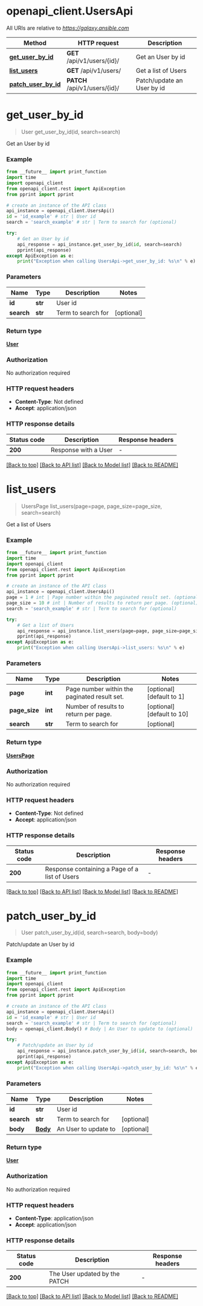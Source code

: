 # openapi_client.UsersApi

All URIs are relative to *https://galaxy.ansible.com*

Method | HTTP request | Description
------------- | ------------- | -------------
[**get_user_by_id**](UsersApi.md#get_user_by_id) | **GET** /api/v1/users/{id}/ | Get an User by id
[**list_users**](UsersApi.md#list_users) | **GET** /api/v1/users/ | Get a list of Users
[**patch_user_by_id**](UsersApi.md#patch_user_by_id) | **PATCH** /api/v1/users/{id}/ | Patch/update an User by id


# **get_user_by_id**
> User get_user_by_id(id, search=search)

Get an User by id

### Example

```python
from __future__ import print_function
import time
import openapi_client
from openapi_client.rest import ApiException
from pprint import pprint

# create an instance of the API class
api_instance = openapi_client.UsersApi()
id = 'id_example' # str | User id
search = 'search_example' # str | Term to search for (optional)

try:
    # Get an User by id
    api_response = api_instance.get_user_by_id(id, search=search)
    pprint(api_response)
except ApiException as e:
    print("Exception when calling UsersApi->get_user_by_id: %s\n" % e)
```

### Parameters

Name | Type | Description  | Notes
------------- | ------------- | ------------- | -------------
 **id** | **str**| User id | 
 **search** | **str**| Term to search for | [optional] 

### Return type

[**User**](User.md)

### Authorization

No authorization required

### HTTP request headers

 - **Content-Type**: Not defined
 - **Accept**: application/json

### HTTP response details
| Status code | Description | Response headers |
|-------------|-------------|------------------|
**200** | Response with a User |  -  |

[[Back to top]](#) [[Back to API list]](../README.md#documentation-for-api-endpoints) [[Back to Model list]](../README.md#documentation-for-models) [[Back to README]](../README.md)

# **list_users**
> UsersPage list_users(page=page, page_size=page_size, search=search)

Get a list of Users

### Example

```python
from __future__ import print_function
import time
import openapi_client
from openapi_client.rest import ApiException
from pprint import pprint

# create an instance of the API class
api_instance = openapi_client.UsersApi()
page = 1 # int | Page number within the paginated result set. (optional) (default to 1)
page_size = 10 # int | Number of results to return per page. (optional) (default to 10)
search = 'search_example' # str | Term to search for (optional)

try:
    # Get a list of Users
    api_response = api_instance.list_users(page=page, page_size=page_size, search=search)
    pprint(api_response)
except ApiException as e:
    print("Exception when calling UsersApi->list_users: %s\n" % e)
```

### Parameters

Name | Type | Description  | Notes
------------- | ------------- | ------------- | -------------
 **page** | **int**| Page number within the paginated result set. | [optional] [default to 1]
 **page_size** | **int**| Number of results to return per page. | [optional] [default to 10]
 **search** | **str**| Term to search for | [optional] 

### Return type

[**UsersPage**](UsersPage.md)

### Authorization

No authorization required

### HTTP request headers

 - **Content-Type**: Not defined
 - **Accept**: application/json

### HTTP response details
| Status code | Description | Response headers |
|-------------|-------------|------------------|
**200** | Response containing a Page of a list of Users |  -  |

[[Back to top]](#) [[Back to API list]](../README.md#documentation-for-api-endpoints) [[Back to Model list]](../README.md#documentation-for-models) [[Back to README]](../README.md)

# **patch_user_by_id**
> User patch_user_by_id(id, search=search, body=body)

Patch/update an User by id

### Example

```python
from __future__ import print_function
import time
import openapi_client
from openapi_client.rest import ApiException
from pprint import pprint

# create an instance of the API class
api_instance = openapi_client.UsersApi()
id = 'id_example' # str | User id
search = 'search_example' # str | Term to search for (optional)
body = openapi_client.Body() # Body | An User to update to (optional)

try:
    # Patch/update an User by id
    api_response = api_instance.patch_user_by_id(id, search=search, body=body)
    pprint(api_response)
except ApiException as e:
    print("Exception when calling UsersApi->patch_user_by_id: %s\n" % e)
```

### Parameters

Name | Type | Description  | Notes
------------- | ------------- | ------------- | -------------
 **id** | **str**| User id | 
 **search** | **str**| Term to search for | [optional] 
 **body** | [**Body**](Body.md)| An User to update to | [optional] 

### Return type

[**User**](User.md)

### Authorization

No authorization required

### HTTP request headers

 - **Content-Type**: application/json
 - **Accept**: application/json

### HTTP response details
| Status code | Description | Response headers |
|-------------|-------------|------------------|
**200** | The User updated by the PATCH |  -  |

[[Back to top]](#) [[Back to API list]](../README.md#documentation-for-api-endpoints) [[Back to Model list]](../README.md#documentation-for-models) [[Back to README]](../README.md)

